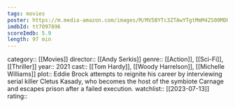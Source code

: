 ```yaml
---
tags: movies
poster: https://m.media-amazon.com/images/M/MV5BYTc3ZTAwYTgtMmM4ZS00MDRiLWI2Y2EtYmRiZmE0YjkzMGY1XkEyXkFqcGdeQXVyMDA4NzMyOA@@._V1_SX300.jpg
imdbId: tt7097896
scoreImdb: 5.9
length: 97 min
---
```


category:: [[Movies]]
director:: [[Andy Serkis]]
genre:: [[Action]], [[Sci-Fi]], [[Thriller]]
year:: 2021
cast:: [[Tom Hardy]], [[Woody Harrelson]], [[Michelle Williams]]
plot:: Eddie Brock attempts to reignite his career by interviewing serial killer Cletus Kasady, who becomes the host of the symbiote Carnage and escapes prison after a failed execution.
watchlist:: [[2023-07-13]]
rating::
